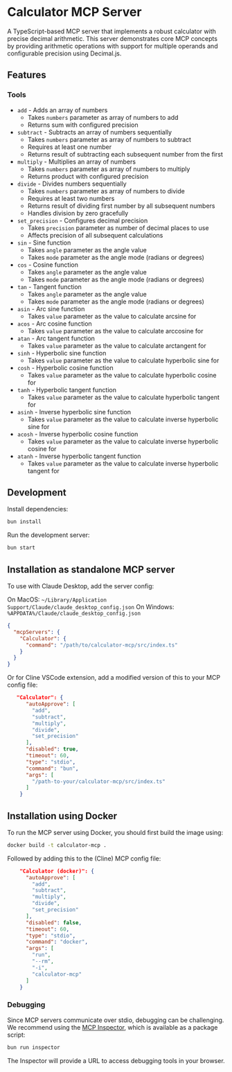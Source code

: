 # Calculator MCP Server

A TypeScript-based MCP server that implements a robust calculator with precise decimal arithmetic. This server demonstrates core MCP concepts by providing arithmetic operations with support for multiple operands and configurable precision using Decimal.js.

## Features

### Tools

- `add` - Adds an array of numbers
  - Takes `numbers` parameter as array of numbers to add
  - Returns sum with configured precision
- `subtract` - Subtracts an array of numbers sequentially
  - Takes `numbers` parameter as array of numbers to subtract
  - Requires at least one number
  - Returns result of subtracting each subsequent number from the first
- `multiply` - Multiplies an array of numbers
  - Takes `numbers` parameter as array of numbers to multiply
  - Returns product with configured precision
- `divide` - Divides numbers sequentially
  - Takes `numbers` parameter as array of numbers to divide
  - Requires at least two numbers
  - Returns result of dividing first number by all subsequent numbers
  - Handles division by zero gracefully
- `set_precision` - Configures decimal precision
  - Takes `precision` parameter as number of decimal places to use
  - Affects precision of all subsequent calculations
- `sin` - Sine function
  - Takes `angle` parameter as the angle value
  - Takes `mode` parameter as the angle mode (radians or degrees)
- `cos` - Cosine function
  - Takes `angle` parameter as the angle value
  - Takes `mode` parameter as the angle mode (radians or degrees)
- `tan` - Tangent function
  - Takes `angle` parameter as the angle value
  - Takes `mode` parameter as the angle mode (radians or degrees)
- `asin` - Arc sine function
  - Takes `value` parameter as the value to calculate arcsine for
- `acos` - Arc cosine function
  - Takes `value` parameter as the value to calculate arccosine for
- `atan` - Arc tangent function
  - Takes `value` parameter as the value to calculate arctangent for
- `sinh` - Hyperbolic sine function
  - Takes `value` parameter as the value to calculate hyperbolic sine for
- `cosh` - Hyperbolic cosine function
  - Takes `value` parameter as the value to calculate hyperbolic cosine for
- `tanh` - Hyperbolic tangent function
  - Takes `value` parameter as the value to calculate hyperbolic tangent for
- `asinh` - Inverse hyperbolic sine function
  - Takes `value` parameter as the value to calculate inverse hyperbolic sine for
- `acosh` - Inverse hyperbolic cosine function
  - Takes `value` parameter as the value to calculate inverse hyperbolic cosine for
- `atanh` - Inverse hyperbolic tangent function
  - Takes `value` parameter as the value to calculate inverse hyperbolic tangent for

## Development

Install dependencies:

```bash
bun install
```

Run the development server:

```bash
bun start
```

## Installation as standalone MCP server

To use with Claude Desktop, add the server config:

On MacOS: `~/Library/Application Support/Claude/claude_desktop_config.json`
On Windows: `%APPDATA%/Claude/claude_desktop_config.json`

```json
{
  "mcpServers": {
    "Calculator": {
      "command": "/path/to/calculator-mcp/src/index.ts"
    }
  }
}
```

Or for Cline VSCode extension, add a modified version of this to your MCP config file:

```json
   "Calculator": {
      "autoApprove": [
        "add",
        "subtract",
        "multiply",
        "divide",
        "set_precision"
      ],
      "disabled": true,
      "timeout": 60,
      "type": "stdio",
      "command": "bun",
      "args": [
        "/path-to-your/calculator-mcp/src/index.ts"
      ]
    }
```

## Installation using Docker

To run the MCP server using Docker, you should first build the image using:

```bash
docker build -t calculator-mcp .
```

Followed by adding this to the (Cline) MCP config file:

```json
    "Calculator (docker)": {
      "autoApprove": [
        "add",
        "subtract",
        "multiply",
        "divide",
        "set_precision"
      ],
      "disabled": false,
      "timeout": 60,
      "type": "stdio",
      "command": "docker",
      "args": [
        "run",
        "--rm",
        "-i",
        "calculator-mcp"
      ]
    }
```

### Debugging

Since MCP servers communicate over stdio, debugging can be challenging. We recommend using the [MCP Inspector](https://github.com/modelcontextprotocol/inspector), which is available as a package script:

```bash
bun run inspector
```

The Inspector will provide a URL to access debugging tools in your browser.

